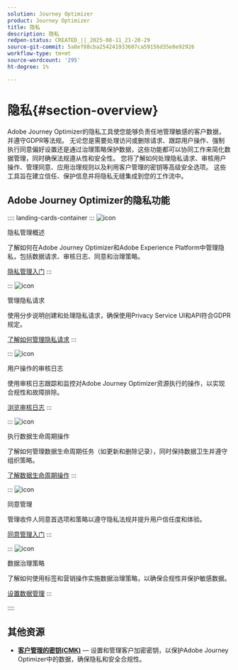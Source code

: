 ```yaml
---
solution: Journey Optimizer
product: Journey Optimizer
title: 隐私
description: 隐私
redpen-status: CREATED_||_2025-08-11_21-20-29
source-git-commit: 5a8ef88cba254241933607ca59156d35e0e92926
workflow-type: tm+mt
source-wordcount: '295'
ht-degree: 1%

---
```



# 隐私{#section-overview}

Adobe Journey Optimizer的隐私工具使您能够负责任地管理敏感的客户数据，并遵守GDPR等法规。 无论您是需要处理访问或删除请求、跟踪用户操作、强制执行同意偏好设置还是通过治理策略保护数据，这些功能都可以协同工作来简化数据管理，同时确保法规遵从性和安全性。 您将了解如何处理隐私请求、审核用户操作、管理同意、应用治理规则以及利用客户管理的密钥等高级安全选项。 这些工具旨在建立信任、保护信息并将隐私无缝集成到您的工作流中。

## Adobe Journey Optimizer的隐私功能

:::: landing-cards-container
:::
![icon](https://cdn.experienceleague.adobe.com/icons/book.svg?lang=zh-Hans)

隐私管理概述

了解如何在Adobe Journey Optimizer和Adobe Experience Platform中管理隐私，包括数据请求、审核日志、同意和治理策略。

[隐私管理入门](../using/privacy/get-started-privacy.md)
:::

:::
![icon](https://cdn.experienceleague.adobe.com/icons/circle-play.svg?lang=zh-Hans)

管理隐私请求

使用分步说明创建和处理隐私请求，确保使用Privacy Service UI和API符合GDPR规定。

[了解如何管理隐私请求](../using/privacy/requests.md)
:::

:::
![icon](https://cdn.experienceleague.adobe.com/icons/list-check.svg?lang=zh-Hans)

用户操作的审核日志

使用审核日志跟踪和监控对Adobe Journey Optimizer资源执行的操作，以实现合规性和故障排除。

[浏览审核日志](../using/privacy/audit-logs.md)
:::

:::
![icon](https://cdn.experienceleague.adobe.com/icons/screwdriver-wrench.svg?lang=zh-Hans)

执行数据生命周期操作

了解如何管理数据生命周期任务（如更新和删除记录），同时保持数据卫生并遵守组织策略。

[了解数据生命周期操作](../using/privacy/data-hygiene.md)
:::

:::
![icon](https://cdn.experienceleague.adobe.com/icons/bullseye.svg?lang=zh-Hans)

同意管理

管理收件人同意首选项和策略以遵守隐私法规并提升用户信任度和体验。

[同意管理入门](consent-landing-page.md)
:::

:::
![icon](https://cdn.experienceleague.adobe.com/icons/shield-halved.svg?lang=zh-Hans)

数据治理策略

了解如何使用标签和营销操作实施数据治理策略，以确保合规性并保护敏感数据。

[设置数据管理](../using/action/action-privacy.md)
:::

::::


## 其他资源

- **[客户管理的密钥(CMK)](../using/privacy/cmk.md)** — 设置和管理客户加密密钥，以保护Adobe Journey Optimizer中的数据，确保隐私和安全合规性。
